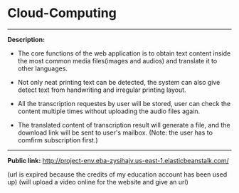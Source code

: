 # Cloud-Computing

---

**Description:**

- The core functions of the web application is to obtain text content inside the 
most common media files(images and audios) and translate it to other languages.

- Not only neat printing text can be detected, the system can also give detect text 
from handwriting and irregular printing layout.

- All the transcription requestes by user will be stored, user can check the content
multiple times without uploading the audio files again.

- The translated content of transcription result will generate a file, and the 
download link will be sent to user's mailbox. (Note: the user has to comfirm 
subscription first.)

---

**Public link:**
http://project-env.eba-zysihajv.us-east-1.elasticbeanstalk.com/

(url is expired because the credits of my education account has been used up)
(will upload a video online for the website and give an url)
